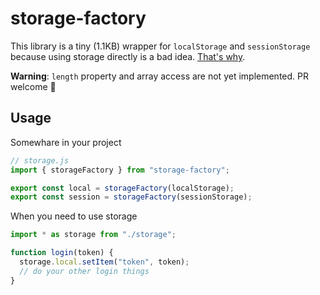 # storage-factory

This library is a tiny (1.1KB) wrapper for `localStorage` and `sessionStorage` because using storage directly is a bad idea. [That's why](https://michalzalecki.com/why-using-localStorage-directly-is-a-bad-idea).

**Warning**: `length` property and array access are not yet implemented. PR welcome 🚀

## Usage

Somewhare in your project

```js
// storage.js
import { storageFactory } from "storage-factory";

export const local = storageFactory(localStorage);
export const session = storageFactory(sessionStorage);
```

When you need to use storage

```js
import * as storage from "./storage";

function login(token) {
  storage.local.setItem("token", token);
  // do your other login things
}
```
